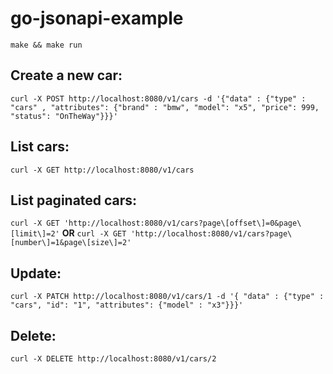 # go-jsonapi-example

`make && make run`

## Create a new car:
`curl -X POST http://localhost:8080/v1/cars -d '{"data" : {"type" : "cars" , "attributes": {"brand" : "bmw", "model": "x5", "price": 999, "status": "OnTheWay"}}}'`

## List cars:
`curl -X GET http://localhost:8080/v1/cars`

## List paginated cars:
`curl -X GET 'http://localhost:8080/v1/cars?page\[offset\]=0&page\[limit\]=2'`
**OR**
`curl -X GET 'http://localhost:8080/v1/cars?page\[number\]=1&page\[size\]=2'`

## Update:
`curl -X PATCH http://localhost:8080/v1/cars/1 -d '{ "data" : {"type" : "cars", "id": "1", "attributes": {"model" : "x3"}}}'`

## Delete:
`curl -X DELETE http://localhost:8080/v1/cars/2`
